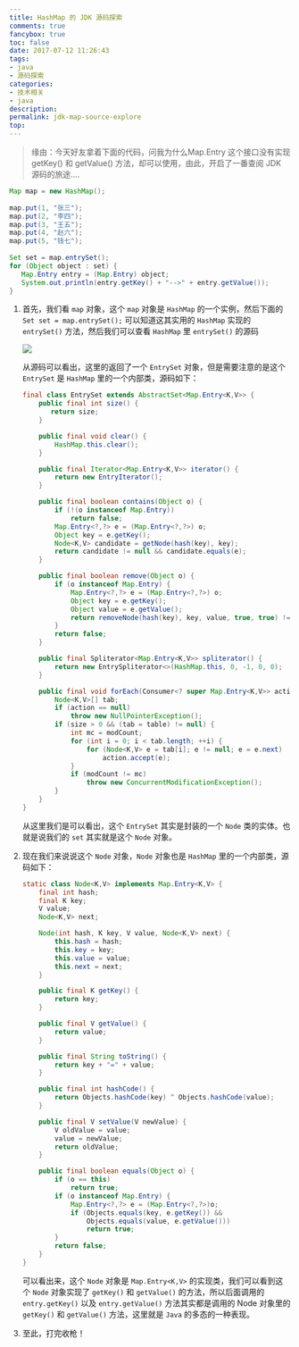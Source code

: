 ```yaml
---
title: HashMap 的 JDK 源码探索
comments: true
fancybox: true
toc: false
date: 2017-07-12 11:26:43
tags:
- java
- 源码探索
categories:
- 技术相关
- java
description:
permalink: jdk-map-source-explore
top:
---
```


> 缘由：今天好友拿着下面的代码，问我为什么Map.Entry 这个接口没有实现 getKey() 和 getValue() 方法，却可以使用，由此，开启了一番查阅 JDK 源码的旅途....

<!--more-->

```java
Map map = new HashMap();
   
map.put(1, "张三");
map.put(2, "李四");
map.put(3, "王五");
map.put(4, "赵六");
map.put(5, "钱七");
   
Set set = map.entrySet();
for (Object object : set) {
   Map.Entry entry = (Map.Entry) object;
   System.out.println(entry.getKey() + "-->" + entry.getValue());
}
```

1. 首先，我们看 `map` 对象，这个 `map` 对象是 `HashMap` 的一个实例，然后下面的 `Set set = map.entrySet();` 可以知道这其实用的 `HashMap` 实现的 `entrySet()` 方法，然后我们可以查看 `HashMap` 里 `entrySet()` 的源码

    ![](https://static.xkcoding.com/2017-07-12-14998277900006.jpg)

    从源码可以看出，这里的返回了一个 `EntrySet` 对象，但是需要注意的是这个 `EntrySet` 是 `HashMap` 里的一个内部类，源码如下：

    ```java
    final class EntrySet extends AbstractSet<Map.Entry<K,V>> {
        public final int size() {
           return size;
        }

        public final void clear() {
            HashMap.this.clear();
        }

        public final Iterator<Map.Entry<K,V>> iterator() {
            return new EntryIterator();
        }

        public final boolean contains(Object o) {
            if (!(o instanceof Map.Entry))
                return false;
            Map.Entry<?,?> e = (Map.Entry<?,?>) o;
            Object key = e.getKey();
            Node<K,V> candidate = getNode(hash(key), key);
            return candidate != null && candidate.equals(e);
        }

        public final boolean remove(Object o) {
            if (o instanceof Map.Entry) {
                Map.Entry<?,?> e = (Map.Entry<?,?>) o;
                Object key = e.getKey();
                Object value = e.getValue();
                return removeNode(hash(key), key, value, true, true) != null;
            }
            return false;
        }

        public final Spliterator<Map.Entry<K,V>> spliterator() {
            return new EntrySpliterator<>(HashMap.this, 0, -1, 0, 0);
        }

        public final void forEach(Consumer<? super Map.Entry<K,V>> action) {
            Node<K,V>[] tab;
            if (action == null)
                throw new NullPointerException();
            if (size > 0 && (tab = table) != null) {
                int mc = modCount;
                for (int i = 0; i < tab.length; ++i) {
                    for (Node<K,V> e = tab[i]; e != null; e = e.next)
                        action.accept(e);
                }
                if (modCount != mc)
                    throw new ConcurrentModificationException();
            }
        }
    }
    ```

    从这里我们是可以看出，这个 `EntrySet` 其实是封装的一个 `Node` 类的实体。也就是说我们的 `set` 其实就是这个 `Node` 对象。

2. 现在我们来说说这个 `Node` 对象，`Node` 对象也是 `HashMap` 里的一个内部类，源码如下：

    ```java
    static class Node<K,V> implements Map.Entry<K,V> {
        final int hash;
        final K key;
        V value;
        Node<K,V> next;

        Node(int hash, K key, V value, Node<K,V> next) {
            this.hash = hash;
            this.key = key;
            this.value = value;
            this.next = next;
        }

        public final K getKey() {
            return key;
        }

        public final V getValue() {
            return value;
        }

        public final String toString() {
            return key + "=" + value;
        }

        public final int hashCode() {
            return Objects.hashCode(key) ^ Objects.hashCode(value);
        }

        public final V setValue(V newValue) {
            V oldValue = value;
            value = newValue;
            return oldValue;
        }

        public final boolean equals(Object o) {
            if (o == this)
                return true;
            if (o instanceof Map.Entry) {
                Map.Entry<?,?> e = (Map.Entry<?,?>)o;
                if (Objects.equals(key, e.getKey()) &&
                    Objects.equals(value, e.getValue()))
                    return true;
            }
            return false;
        }
    }
    ```
    可以看出来，这个 `Node` 对象是 `Map.Entry<K,V>` 的实现类，我们可以看到这个 `Node` 对象实现了 `getKey()` 和 `getValue()` 的方法，所以后面调用的 `entry.getKey()` 以及 `entry.getValue()` 方法其实都是调用的 Node 对象里的`getKey()` 和 `getValue()` 方法，这里就是 `Java` 的多态的一种表现。

3. 至此，打完收枪！